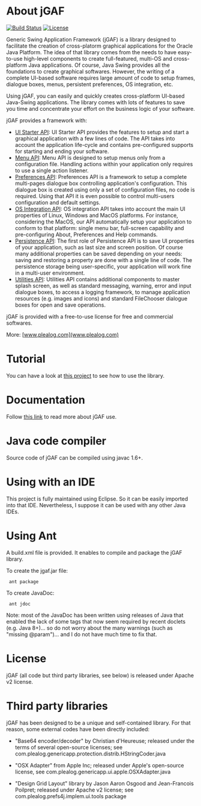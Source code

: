 # About jGAF

[![Build Status](https://travis-ci.org/pgdurand/jGAF.svg?branch=master)](https://travis-ci.org/pgdurand/jGAF)
[![License](http://img.shields.io/:license-apache-blue.svg)](http://www.apache.org/licenses/LICENSE-2.0.html)

Generic Swing Application Framework (jGAF) is a library designed to facilitate the creation 
of cross-platorm graphical applications for the Oracle Java Platform. The idea of that library 
comes from the needs to have easy-to-use high-level components to create full-featured, multi-OS 
and cross-platform Java applications. Of course, Java Swing provides all the foundations to 
create graphical softwares. However, the writing of a complete UI-based software requires 
large amount of code to setup frames, dialogue boxes, menus, persistent preferences, OS 
integration, etc.

Using jGAF, you can easily and quickly creates cross-platform UI-based Java-Swing applications. 
The library comes with lots of features to save you time and concentrate your effort on the business 
logic of your software.

jGAF provides a framework with:

* [UI Starter API](http://www.plealog.com/s/index.php/features/ui-starter-api): UI Starter API provides the features to setup and start a graphical application with a few lines of code. The API takes into account the application life-cycle and contains pre-configured supports for starting and ending your software.
* [Menu API](http://www.plealog.com/s/index.php/features/menu-api): Menu API is designed to setup menus only from a configuration file. Handling actions within your application only requires to use a single action listener. 
* [Preferences API](http://www.plealog.com/s/index.php/features/preferences-api): Preferences API is a framework to setup a complete multi-pages dialogue box controlling application's configuration. This dialogue box is created using only a set of configuration files, no code is required. Using that API it is even possible to control multi-users configuration and default settings. 
* [OS Integration API](http://www.plealog.com/s/index.php/features/os-integration-api):  OS integration API takes into account the main UI properties of Linux, Windows and MacOS platforms. For instance, considering the MacOS, our API automatically setup your application to conform to that platform: single menu bar, full-screen capability and pre-configuring About, Preferences and Help commands.
* [Persistence API](http://www.plealog.com/s/index.php/features/persistence-api): The first role of Persistence API is to save UI properties of your application, such as last size and screen position. Of course many additional properties can be saved depending on your needs: saving and restoring a property are done with a single line of code. The persistence storage being user-specific, your application will work fine in a multi-user environment. 
* [Utilities API](http://www.plealog.com/s/index.php/features/utilities-api): Utilities API contains additional components to master splash screen, as well as standard messaging, warning, error and input dialogue boxes, to access a logging framework, to manage application resources (e.g. images and icons) and standard FileChooser dialogue boxes for open and save operations. 

jGAF is provided with a free-to-use license for free and commercial softwares.

More: [www.plealog.com](www.plealog.com)

# Tutorial

You can have a look at [this project](https://github.com/pgdurand/jGAF-Tutorial) to see how to use the library.

# Documentation

Follow [this link](http://www.plealog.com/s/index.php/documents) to read more about jGAF use.

# Java code compiler

Source code of jGAF can be compiled using javac 1.6+.

# Using with an IDE

This project is fully maintained using Eclipse. So it can be easily imported into that IDE. Nevertheless,
I suppose it can be used with any other Java IDEs.

# Using Ant

A build.xml file is provided. It enables to compile and package the jGAF library. 

To create the jgaf.jar file:

     ant package
     
To create JavaDoc:

     ant jdoc

Note: most of the JavaDoc has been written using releases of Java that enabled the lack of
some tags that now seem required by recent doclets (e.g. Java 8+)... so do not worry about 
the many warnings (such as "missing @param")... and I do not have much time to fix that.

# License

jGAF (all code but third party libraries, see below) is released under Apache v2 license.

# Third party libraries

jGAF has been designed to be a unique and self-contained library. For that reason, some external 
codes have been directly included:

* "Base64 encoder/decoder" by Christian d'Heureuse; released under the terms of several open-source licenses; see
com.plealog.genericapp.protection.distrib.HStringCoder.java

* "OSX Adapter" from Apple Inc; released under Apple's open-source license, see 
com.plealog.genericapp.ui.apple.OSXAdapter.java

* "Design Grid Layout" library by Jason Aaron Osgood and Jean-Francois Poilpret; released under Apache v2 license; see
com.plealog.prefs4j.implem.ui.tools package


